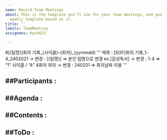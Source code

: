 ```yaml
---
name: Record Team Meetings
about: This is the template you'll use for your team meetings, and you'll build your
  weekly template based on it.
title: ''
labels: TeamMeeting
assignees: Hyuk623

---
```


#[{팀명}]회의 기록_{사이클}-{회차}_{yymmdd}
'''
제목 : [SOF]회의 기록_1-4_2402021
    → 변경 : [{팀명}] ⇒ 본인 팀명으로 변경 ex.[감성독서]
    → 변경 : 1-4  ⇒ “1” 사이클 / “4” 4회차 회의
    → 변경 : 240201 ⇒ 회의날짜 이용
'''

##Participants : 
-

##Agenda : 
-

##Contents : 
- 

##ToDo  :
-
